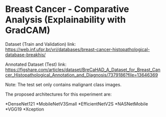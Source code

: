 # **Breast Cancer - Comparative Analysis (Explainability with GradCAM)**

Dataset (Train and Validation) link: https://web.inf.ufpr.br/vri/databases/breast-cancer-histopathological-database-breakhis/

Annotated Dataset (Test) link: https://figshare.com/articles/dataset/BreCaHAD_A_Dataset_for_Breast_Cancer_Histopathological_Annotation_and_Diagnosis/7379186?file=13646369

Note: The test set only contains malignant class images.

The proposed architectures for this experiment are:

*DenseNet121
*MobileNetV3Small
*EfficientNetV2S
*NASNetMobile
*VGG19
*Xception

